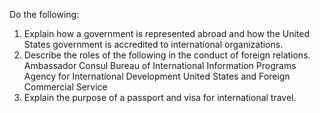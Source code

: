 Do the following:

1. Explain how a government is represented abroad and how the United States government is accredited to international organizations.
1. Describe the roles of the following in the conduct of foreign relations.
   Ambassador
   Consul
   Bureau of International Information Programs
   Agency for International Development
   United States and Foreign Commercial Service
1. Explain the purpose of a passport and visa for international travel.

